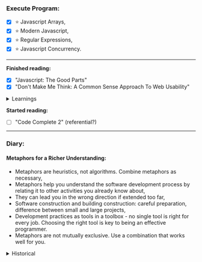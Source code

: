 ### Execute Program:

- [x] :star: Javascript Arrays,
- [x] :star: Modern Javascript,
- [x] :star: Regular Expressions,
- [x] :star: Javascript Concurrency.

---

**Finished reading:**

- [x] "Javascript: The Good Parts"
- [x] "Don't Make Me Think: A Common Sense Approach To Web Usability"

<details>
<summary>Learnings</summary><br>
  
  From _**"Javascript: The Good Parts"**_
  
- Always use scope,
- (Cascades, Memoization, Global Abatement),
- Retrieval can be done with either dot notation, or with square brackets,
- A function always returns a value or if unspecified, it returns undefined,
- Javascript only has array-like objects which are slower than 'real' arrays,
- Inner functions have access to the actual parameters of the outer functions (not copies),
- Or `||` operand can be used to fill in default values for nonexistent data to prevent an undefined error,
- Do not use `for in` as it does not iterate through the properties in order and sometimes pulls in from further up the prototype chain.
---
From _**"Don't Make Me Think"**_

- People make decisions through satisficing,
- People don't read web pages (they scan them),
- Pages should be self-evident. Don't make me think, don't waste my time,
- "Satisfice" (a blend of "**Satis**fy" and "Suff**ice**") is the idea of choosing the first reasonable option instead of the best possible option.

---

</details>

**Started reading:**

- [ ] "Code Complete 2" (referential?)
---
### Diary:

#### Metaphors for a Richer Understanding:

- Metaphors are heuristics, not algorithms. Combine metaphors as necessary,
- Metaphors help you understand the software development process by relating it to other activities you already know about,
- They can lead you in the wrong direction if extended too far,
- Software construction and building construction: careful preparation, difference between small and large projects,
- Development practices as tools in a toolbox - no single tool is right for every job. Choosing the right tool is key to being an effective programmer.
- Metaphors are not mutually exclusive. Use a combination that works well for you.

<details>
<summary>Historical</summary>

#### Javascript Iterables

<details>
  <summary> Class approach </summary>
  
```js
class NumberIterator {
  constructor() {
    this.value = 0;
  }
  
  next() {
    if (this.value < 3) {
      const value = this.value;
      this.value += 1;
      return {value, done: false};
    } else {
      return {value: undefined, done: true};
    }
  }
}

class NumbersBelowThree {
[Symbol.iterator]() {
return new NumberIterator();
}
}

const numbers = [];
for (const n of new NumbersBelowThree()) {
numbers.push(n);
}
numbers;

````

</details>
<details>
  <summary>Object approach</summary>

```js
const numbersBelowThree = {
  [Symbol.iterator]: () => makeIterator()
};

function makeIterator() {
  let currentValue = 0;

  return {
    next() {
      const value = currentValue;
      currentValue += 1;

      if (value < 3) {
        return {value, done: false};
      } else {
        return {value: undefined, done: true};
      }
    }
  };
}

const numbers = [];
for (const n of numbersBelowThree) {
  numbers.push(n);
}
numbers;
````

</details>

---

In some regex systems, `/.{,5}/` means "at most five characters". That's not true in JS which interprets it as a literal string.

```js
/^.{,5}$/.test(".{,5}"); // true
```

---

Found out that there are two functions to check if something is NaN.<br>

```js
Number.isNan(x); // good
isNan(x); // bad
```

---

Learned shorthand destructuring and .bind method

```js
const user = { name: "Amir" };
const userName = () => {
	return this.name;
};
userName.bind(user);
userNameBound(); //'Amir'
```

---

Wild idea: Separate javascript file for appending classes to avoid html clutter.

Destructuring can be written as either (for nested objects)

```js
const name = user.cat.name;
```

or

```js
const {
	cat: { name },
} = user;
```

---

**Sets**:

A set's size reflects the number of unique values that it holds. Duplicates passed to the constructor or added with .add don't contribute to the size.
An array's method `.includes` slows down as an array gets longer, a set's method `.has` mostly fixes this problem.

```js
const names = new Set(["Amir", "Betty", "Amir"]);
//methods
names.add("Jim");
names.delete("Jim");
names.clear();
names.has(name);
names.size;
//convert to array with
Array.from(names.values());
```

---

Learned about testing and the TDD process.

---

**Accessor properties stack error**

```js
class User {
	set name(newName) {
		this.name = newName;
	}
}

const amir = new User();
amir.name = "Amir";
```

The setter tried to do `this.name = newName`, which called the setter again, which did `this.name = newName` again until we hit the maximum stack size, which causes the JavaScript runtime to error.

---

**Computed Properties in classes**

When the class is being constructed, the virtual machine evaluates the string to get the method or accessor name. After the class is defined, those names won't change.

```
</details>
```
